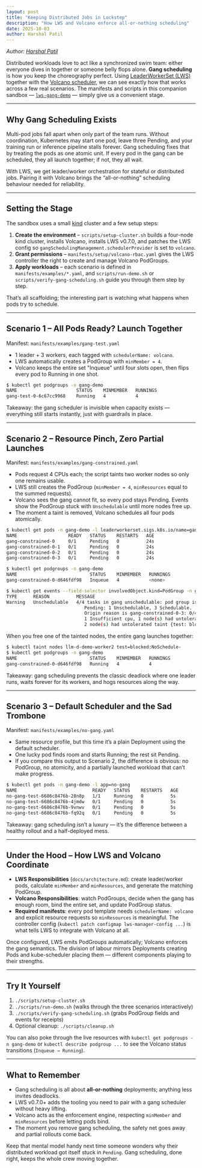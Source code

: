 ```yaml
---
layout: post
title: "Keeping Distributed Jobs in Lockstep"
description: "How LWS and Volcano enforce all-or-nothing scheduling"
date: 2025-10-03
author: Harshal Patil
---
```


*Author: [Harshal Patil](https://github.com/harche)*

Distributed workloads love to act like a synchronized swim team: either everyone dives in together or someone belly flops alone. **Gang scheduling** is how you keep the choreography perfect. Using [LeaderWorkerSet (LWS)](https://github.com/kubernetes-sigs/lws) together with the [Volcano scheduler](https://github.com/volcano-sh/volcano), we can see exactly how that works across a few real scenarios. The manifests and scripts in this companion sandbox — [`lws-gang-demo`](https://github.com/harche/lws-gang-demo) — simply give us a convenient stage.

---

## Why Gang Scheduling Exists

Multi-pod jobs fall apart when only part of the team runs. Without coordination, Kubernetes may start one pod, leave three Pending, and your training run or inference pipeline stalls forever. Gang scheduling fixes that by treating the pods as one atomic unit. If every pod in the gang can be scheduled, they all launch together; if not, they all wait.

With LWS, we get leader/worker orchestration for stateful or distributed jobs. Pairing it with Volcano brings the “all-or-nothing” scheduling behaviour needed for reliability.

---

## Setting the Stage

The sandbox uses a small [kind](https://github.com/kubernetes-sigs/kind) cluster and a few setup steps:

1. **Create the environment** – `scripts/setup-cluster.sh` builds a four-node kind cluster, installs Volcano, installs LWS v0.7.0, and patches the LWS config so `gangSchedulingManagement.schedulerProvider` is set to `volcano`.
2. **Grant permissions** – `manifests/setup/volcano-rbac.yaml` gives the LWS controller the right to create and manage Volcano PodGroups.
3. **Apply workloads** – each scenario is defined in `manifests/examples/*.yaml`, and `scripts/run-demo.sh` or `scripts/verify-gang-scheduling.sh` guide you through them step by step.

That’s all scaffolding; the interesting part is watching what happens when pods try to schedule.

---

## Scenario 1 – All Pods Ready? Launch Together

Manifest: `manifests/examples/gang-test.yaml`

- 1 leader + 3 workers, each tagged with `schedulerName: volcano`.
- LWS automatically creates a PodGroup with `minMember = 4`.
- Volcano keeps the entire set "Inqueue" until four slots open, then flips every pod to Running in one shot.

```bash
$ kubectl get podgroups -n gang-demo
NAME                      STATUS    MINMEMBER   RUNNINGS
gang-test-0-6c67cc9968    Running   4           4
```

Takeaway: the gang scheduler is invisible when capacity exists — everything still starts instantly, just with guardrails in place.

---

## Scenario 2 – Resource Pinch, Zero Partial Launches

Manifest: `manifests/examples/gang-constrained.yaml`

- Pods request 4 CPUs each; the script taints two worker nodes so only one remains usable.
- LWS still creates the PodGroup (`minMember = 4`, `minResources` equal to the summed requests).
- Volcano sees the gang cannot fit, so every pod stays Pending. Events show the PodGroup stuck with `Unschedulable` until more nodes free up.
- The moment a taint is removed, Volcano schedules all four pods atomically.

```bash
$ kubectl get pods -n gang-demo -l leaderworkerset.sigs.k8s.io/name=gang-constrained
NAME                   READY   STATUS    RESTARTS   AGE
gang-constrained-0     0/1     Pending   0          24s
gang-constrained-0-1   0/1     Pending   0          24s
gang-constrained-0-2   0/1     Pending   0          24s
gang-constrained-0-3   0/1     Pending   0          24s
```

```bash
$ kubectl get podgroups -n gang-demo
NAME                           STATUS    MINMEMBER   RUNNINGS
gang-constrained-0-d646fdf98   Inqueue   4           <none>
```

```bash
$ kubectl get events --field-selector involvedObject.kind=PodGroup -n gang-demo
TYPE      REASON          MESSAGE
Warning   Unschedulable   4/4 tasks in gang unschedulable: pod group is not ready, 4 Pending, 4 minAvailable;
                             Pending: 1 Unschedulable, 3 Schedulable.
                             Origin reason is gang-constrained-0-3: 0/4 nodes are unavailable:
                             1 Insufficient cpu, 1 node(s) had untolerated taint {node-role.kubernetes.io/control-plane: },
                             2 node(s) had untolerated taint {test: blocked}.
```

When you free one of the tainted nodes, the entire gang launches together:

```bash
$ kubectl taint nodes llm-d-demo-worker2 test=blocked:NoSchedule-
$ kubectl get podgroups -n gang-demo
NAME                           STATUS    MINMEMBER   RUNNINGS
gang-constrained-0-d646fdf98   Running   4           4
```

Takeaway: gang scheduling prevents the classic deadlock where one leader runs, waits forever for its workers, and hogs resources along the way.

---

## Scenario 3 – Default Scheduler and the Sad Trombone

Manifest: `manifests/examples/no-gang.yaml`

- Same resource profile, but this time it’s a plain Deployment using the default scheduler.
- One lucky pod finds room and starts Running; the rest sit Pending.
- If you compare this output to Scenario 2, the difference is obvious: no PodGroup, no atomicity, and a partially launched workload that can’t make progress.

```bash
$ kubectl get pods -n gang-demo -l app=no-gang
NAME                            READY   STATUS    RESTARTS   AGE
no-gang-test-6686c8476b-28n8p   1/1     Running   0          5s
no-gang-test-6686c8476b-4jmdw   0/1     Pending   0          5s
no-gang-test-6686c8476b-9vnwv   0/1     Pending   0          5s
no-gang-test-6686c8476b-fq92q   0/1     Pending   0          5s
```

Takeaway: gang scheduling isn’t a luxury — it’s the difference between a healthy rollout and a half-deployed mess.

---

## Under the Hood – How LWS and Volcano Coordinate

- **LWS Responsibilities** (`docs/architecture.md`): create leader/worker pods, calculate `minMember` and `minResources`, and generate the matching PodGroup.
- **Volcano Responsibilities**: watch PodGroups, decide when the gang has enough room, bind the entire set, and update PodGroup status.
- **Required manifests**: every pod template needs `schedulerName: volcano` and explicit resource requests so `minResources` is meaningful. The controller config (`kubectl patch configmap lws-manager-config ...`) is what tells LWS to integrate with Volcano at all.

Once configured, LWS emits PodGroups automatically; Volcano enforces the gang semantics. The division of labour mirrors Deployments creating Pods and kube-scheduler placing them — different components playing to their strengths.

---

## Try It Yourself

1. `./scripts/setup-cluster.sh`
2. `./scripts/run-demo.sh` (walks through the three scenarios interactively)
3. `./scripts/verify-gang-scheduling.sh` (grabs PodGroup fields and events for receipts)
4. Optional cleanup: `./scripts/cleanup.sh`

You can also poke through the live resources with `kubectl get podgroups -n gang-demo` or `kubectl describe podgroup ...` to see the Volcano status transitions (`Inqueue → Running`).

---

## What to Remember

- Gang scheduling is all about **all-or-nothing** deployments; anything less invites deadlocks.
- LWS v0.7.0+ adds the tooling you need to pair with a gang scheduler without heavy lifting.
- Volcano acts as the enforcement engine, respecting `minMember` and `minResources` before letting pods bind.
- The moment you remove gang scheduling, the safety net goes away and partial rollouts come back.

Keep that mental model handy next time someone wonders why their distributed workload got itself stuck in `Pending`. Gang scheduling, done right, keeps the whole crew moving together.
